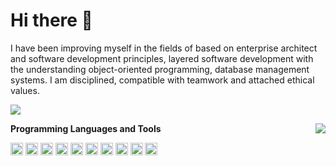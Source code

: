 # Hi there 🤙

I have been improving myself in the fields of based on enterprise architect and software development principles, layered software development with the understanding object-oriented programming, database management systems. I am disciplined, compatible with teamwork and attached ethical values.

<p align="left">
<a target="_blank" href="https://www.linkedin.com/in/gurhantekoglu/"><img src="https://img.shields.io/badge/linkedin-%230077B5.svg?&style=for-the-badge&logo=linkedin&logoColor=white"></a>
</p><img align="right" src="https://www.baykarsavunma.com/assets/img/akinci_slider.png"/>

<b>Programming Languages and Tools</b>

<code><img height="20" src="https://www.mytoworld.com/wp-content/uploads/2020/11/pyhton-nedir.png"></code>
<code><img height="20" src="https://brandslogos.com/wp-content/uploads/images/large/java-logo-1.png"></code>
<code><img height="20" src="https://www.dariawan.com/media/images/tech-spring-boot.width-1024.png"></code>
<code><img height="20" src="https://www.erenalgan.com.tr/wp-content/uploads/2019/11/PHP-PNG-File.png"></code>
<code><img height="20" src="https://upload.wikimedia.org/wikipedia/commons/thumb/9/99/Unofficial_JavaScript_logo_2.svg/480px-Unofficial_JavaScript_logo_2.svg.png"></code>
<code><img height="20" src="https://upload.wikimedia.org/wikipedia/commons/thumb/4/47/React.svg/1200px-React.svg.png"></code>
<code><img height="20" src="https://react.semantic-ui.com/logo.png"></code>
<code><img height="20" src="https://www.digitalkure.com/wp-content/uploads/2019/01/bootstrap-1.png"></code>
<code><img height="20" src="https://d1.awsstatic.com/asset-repository/products/amazon-rds/1024px-MySQL.ff87215b43fd7292af172e2a5d9b844217262571.png"></code>
<code><img height="20" src="https://bbozkurt.files.wordpress.com/2012/02/1ab.png"></code>
